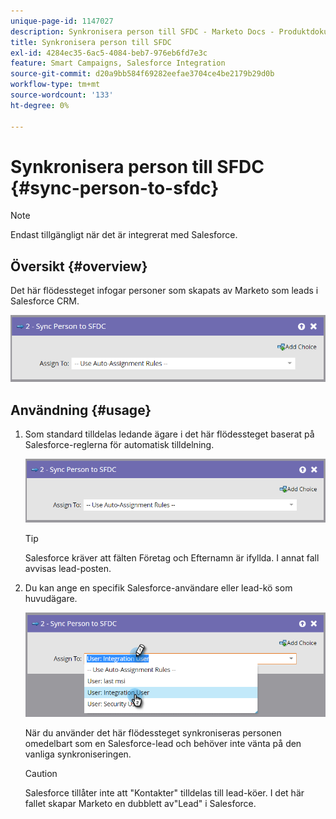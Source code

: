 ```yaml
---
unique-page-id: 1147027
description: Synkronisera person till SFDC - Marketo Docs - Produktdokumentation
title: Synkronisera person till SFDC
exl-id: 4284ec35-6ac5-4084-beb7-976eb6fd7e3c
feature: Smart Campaigns, Salesforce Integration
source-git-commit: d20a9bb584f69282eefae3704ce4be2179b29d0b
workflow-type: tm+mt
source-wordcount: '133'
ht-degree: 0%

---
```


# Synkronisera person till SFDC {#sync-person-to-sfdc}

>[!NOTE]
>
>Endast tillgängligt när det är integrerat med Salesforce.

## Översikt {#overview}

Det här flödessteget infogar personer som skapats av Marketo som leads i Salesforce CRM.

![](assets/sync-person-to-sfdc.png)

## Användning {#usage}

1. Som standard tilldelas ledande ägare i det här flödessteget baserat på Salesforce-reglerna för automatisk tilldelning.

   ![](assets/sync-person-to-sfdc.png)

   >[!TIP]
   >
   >Salesforce kräver att fälten Företag och Efternamn är ifyllda. I annat fall avvisas lead-posten.

1. Du kan ange en specifik Salesforce-användare eller lead-kö som huvudägare.

   ![](assets/sync-person-to-sfdc-2.png)

   När du använder det här flödessteget synkroniseras personen omedelbart som en Salesforce-lead och behöver inte vänta på den vanliga synkroniseringen.

   >[!CAUTION]
   >
   >Salesforce tillåter inte att &quot;Kontakter&quot; tilldelas till lead-köer. I det här fallet skapar Marketo en dubblett av&quot;Lead&quot; i Salesforce.
